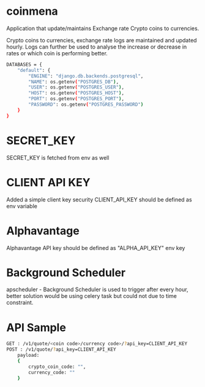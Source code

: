 # coinmena

Application that update/maintains Exchange rate Crypto coins to currencies.

Crypto coins to currencies, exchange rate logs are maintained and updated hourly. Logs can further be used to analyse the increase or decrease in rates or which coin is performing better.


```bash
DATABASES = {
    "default": {
        "ENGINE": "django.db.backends.postgresql",
        "NAME": os.getenv("POSTGRES_DB"),
        "USER": os.getenv("POSTGRES_USER"),
        "HOST": os.getenv("POSTGRES_HOST"),
        "PORT": os.getenv("POSTGRES_PORT"),
        "PASSWORD": os.getenv("POSTGRES_PASSWORD")
    }
}
```


# SECRET_KEY
SECRET_KEY is fetched from env as well


# CLIENT API KEY
Added a simple client key security
CLIENT_API_KEY should be defined as env variable

# Alphavantage
Alphavantage API key should be defined as "ALPHA_API_KEY" env key

# Background Scheduler

apscheduler - Background Scheduler is used to trigger after every hour, better solution would be using celery task but could not due to time constraint.


# API Sample

```bash
GET : /v1/quote/<coin code>/currency code>/?api_key=CLIENT_API_KEY
POST : /v1/quote/?api_key=CLIENT_API_KEY
    payload:
    {
        crypto_coin_code: "",
        currency_code: ""
    }
```





